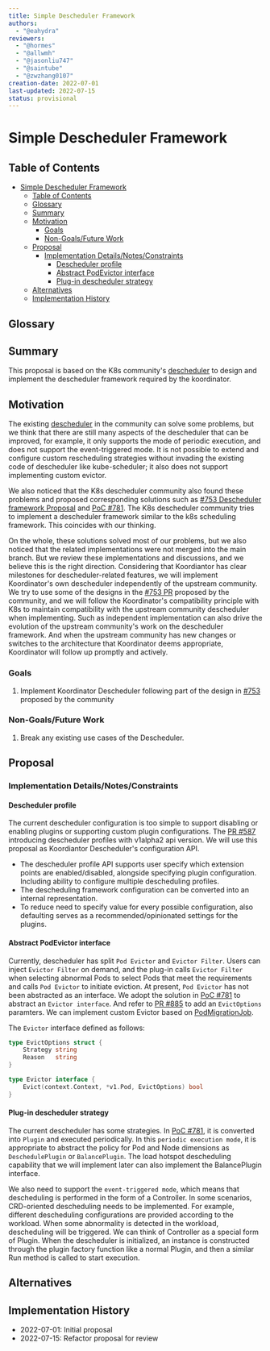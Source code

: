 ```yaml
---
title: Simple Descheduler Framework
authors:
  - "@eahydra"
reviewers:
  - "@hormes"
  - "@allwmh"
  - "@jasonliu747"
  - "@saintube"
  - "@zwzhang0107"
creation-date: 2022-07-01
last-updated: 2022-07-15
status: provisional
---
```


# Simple Descheduler Framework

## Table of Contents

<!-- TOC -->

- [Simple Descheduler Framework](#simple-descheduler-framework)
    - [Table of Contents](#table-of-contents)
    - [Glossary](#glossary)
    - [Summary](#summary)
    - [Motivation](#motivation)
        - [Goals](#goals)
        - [Non-Goals/Future Work](#non-goalsfuture-work)
    - [Proposal](#proposal)
        - [Implementation Details/Notes/Constraints](#implementation-detailsnotesconstraints)
            - [Descheduler profile](#descheduler-profile)
            - [Abstract PodEvictor interface](#abstract-podevictor-interface)
            - [Plug-in descheduler strategy](#plug-in-descheduler-strategy)
    - [Alternatives](#alternatives)
    - [Implementation History](#implementation-history)

<!-- /TOC -->

## Glossary

## Summary

This proposal is based on the K8s community's [descheduler](https://github.com/kubernetes-sigs/descheduler) to design and implement the descheduler framework required by the koordinator.

## Motivation

The existing [descheduler](https://github.com/kubernetes-sigs/descheduler) in the community can solve some problems, but we think that there are still many aspects of the descheduler that can be improved, for example, it only supports the mode of periodic execution, and does not support the event-triggered mode. It is not possible to extend and configure custom rescheduling strategies without invading the existing code of descheduler like kube-scheduler; it also does not support implementing custom evictor. 

We also noticed that the K8s descheduler community also found these problems and proposed corresponding solutions such as [#753 Descheduler framework Proposal](https://github.com/kubernetes-sigs/descheduler/issues/753) and [PoC #781](https://github.com/kubernetes-sigs/descheduler/pull/781). The K8s descheduler community tries to implement a descheduler framework similar to the k8s scheduling framework. This coincides with our thinking.  

On the whole, these solutions solved most of our problems, but we also noticed that the related implementations were not merged into the main branch. But we review these implementations and discussions, and we believe this is the right direction. Considering that Koordiantor has clear milestones for descheduler-related features, we will implement Koordinator's own descheduler independently of the upstream community. We try to use some of the designs in the [#753 PR](https://github.com/kubernetes-sigs/descheduler/issues/753) proposed by the community, and we will follow the Koordinator's compatibility principle with K8s to maintain compatibility with the upstream community descheduler when implementing. Such as independent implementation can also drive the evolution of the upstream community's work on the descheduler framework. And when the upstream community has new changes or switches to the architecture that Koordinator deems appropriate, Koordinator will follow up promptly and actively.

### Goals

1. Implement Koordinator Descheduler following part of the design in [#753](https://github.com/kubernetes-sigs/descheduler/issues/753) proposed by the community

### Non-Goals/Future Work

1. Break any existing use cases of the Descheduler.

## Proposal

### Implementation Details/Notes/Constraints

#### Descheduler profile

The current descheduler configuration is too simple to support disabling or enabling plugins or supporting custom plugin configurations. The [PR #587](https://github.com/kubernetes-sigs/descheduler/pull/587) introducing descheduler profiles with v1alpha2 api version. We will use this proposal as Koordiantor Descheduler's configuration API.

- The descheduler profile API supports user specify which extension points are enabled/disabled, alongside specifying plugin configuration. Including ability to configure multiple descheduling profiles.
- The descheduling framework configuration can be converted into an internal representation.
- To reduce need to specify value for every possible configuration, also defaulting serves as a recommended/opinionated settings for the plugins.

#### Abstract PodEvictor interface

Currently, descheduler has split `Pod Evictor` and `Evictor Filter`. Users can inject `Evictor Filter` on demand, and the plug-in calls `Evictor Filter` when selecting abnormal Pods to select Pods that meet the requirements and calls `Pod Evictor` to initiate eviction. At present, `Pod Evictor` has not been abstracted as an interface. We adopt the solution in [PoC #781](https://github.com/kubernetes-sigs/descheduler/pull/781) to abstract an `Evictor interface`. And refer to [PR #885](https://github.com/kubernetes-sigs/descheduler/pull/885) to add an `EvictOptions` paramters.  We can implement custom Evictor based on [PodMigrationJob](https://github.com/koordinator-sh/koordinator/blob/main/docs/proposals/scheduling/20220701-pod-migration-job.md). 

The `Evictor` interface defined as follows:

```go
type EvictOptions struct {
    Strategy string
    Reason   string
}

type Evictor interface {
    Evict(context.Context, *v1.Pod, EvictOptions) bool
}
```

#### Plug-in descheduler strategy

The current descheduler has some strategies. In [PoC #781](https://github.com/kubernetes-sigs/descheduler/pull/781), it is converted into `Plugin` and executed periodically. In this `periodic execution mode`, it is appropriate to abstract the policy for Pod and Node dimensions as `DeschedulePlugin` or `BalancePlugin`. The load hotspot descheduling capability that we will implement later can also implement the BalancePlugin interface.

We also need to support the `event-triggered mode`, which means that descheduling is performed in the form of a Controller.
In some scenarios, CRD-oriented descheduling needs to be implemented. For example, different descheduling configurations are provided according to the workload. When some abnormality is detected in the workload, descheduling will be triggered. We can think of Controller as a special form of Plugin. When the descheduler is initialized, an instance is constructed through the plugin factory function like a normal Plugin, and then a similar Run method is called to start execution.

## Alternatives

## Implementation History

- 2022-07-01: Initial proposal
- 2022-07-15: Refactor proposal for review
